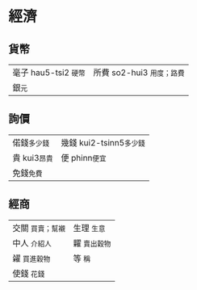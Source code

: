 # 經濟

## 貨幣

|  |  |
| :--- | :--- |
| 毫子 hau5-tsi2 `硬幣` | 所費 so2-hui3 `用度；路費` |
| 銀`元` |  |

## 詢價

|  |  |
| :--- | :--- |
| 偌錢`多少錢` | 幾錢 kui2-tsinn5`多少錢` |
| 貴 kui3`昂貴` | 便 phinn`便宜` |
| 免錢`免費` |  |

## 經商

|  |  |
| :--- | :--- |
| 交關 `買賣；幫襯` | 生理 `生意` |
| 中人 `介紹人` | 糶 `賣出穀物` |
| 糴 `買進穀物` | 等 `稱` |
| 使錢 `花錢` |  |

